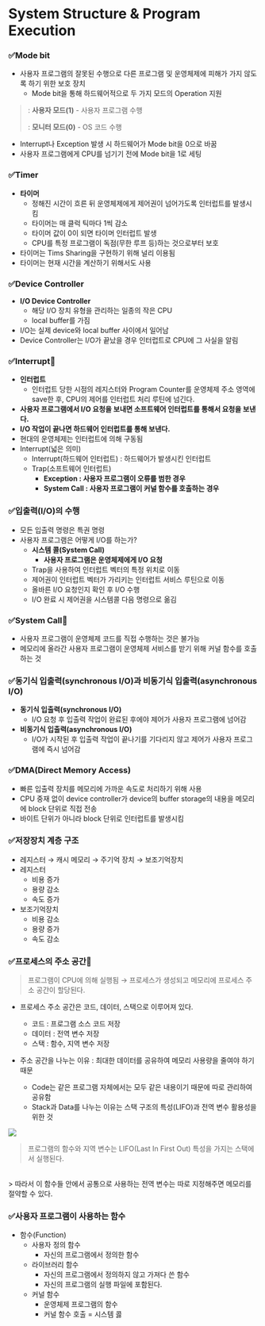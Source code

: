 # System Structure & Program Execution

### ✅Mode bit

- 사용자 프로그램의 잘못된 수행으로 다른 프로그램 및 운영체제에 피해가 가지 않도록 하기 위한 보호 장치
  - Mode bit을 통해 하드웨어적으로 두 가지 모드의 Operation 지원

> : **사용자 모드(1)** - 사용자 프로그램 수행
>
> : **모니터 모드(0)** - OS 코드 수행

- Interrupt나 Exception 발생 시 하드웨어가 Mode bit을 0으로 바꿈
- 사용자 프로그램에게 CPU를 넘기기 전에 Mode bit을 1로 세팅

### ✅Timer

- **타이머**
  - 정해진 시간이 흐른 뒤 운영체제에게 제어권이 넘어가도록 인터럽트를 발생시킴
  - 타이머는 매 클럭 틱마다 1씩 감소
  - 타이머 값이 0이 되면 타이머 인터럽트 발생
  - CPU를 특정 프로그램이 독점(무한 루프 등)하는 것으로부터 보호
- 타이머는 Tims Sharing을 구현하기 위해 널리 이용됨
- 타이머는 현재 시간을 계산하기 위해서도 사용

### ✅Device Controller

- **I/O Device Controller**
  - 해당 I/O 장치 유형을 관리하는 일종의 작은 CPU
  - local buffer를 가짐
- I/O는 실제 device와 local buffer 사이에서 일어남
- Device Controller는 I/O가 끝났을 경우 인터럽트로 CPU에 그 사실을 알림

### ✅Interrupt🌟

- **인터럽트**
  - 인터럽트 당한 시점의 레지스터와 Program Counter를 운영체제 주소 영역에 save한 후, CPU의 제어를 인터럽트 처리 루틴에 넘긴다.
- **사용자 프로그램에서 I/O 요청을 보내면 소프트웨어 인터럽트를 통해서 요청을 보낸다.**
- **I/O 작업이 끝나면 하드웨어 인터럽트를 통해 보낸다.**
- 현대의 운영체제는 인터럽트에 의해 구동됨
- Interrupt(넓은 의미)
  - Interrupt(하드웨어 인터럽트) : 하드웨어가 발생시킨 인터럽트
  - Trap(소프트웨어 인터럽트)
    - **Exception : 사용자 프로그램이 오류를 범한 경우**
    - **System Call : 사용자 프로그램이 커널 함수를 호출하는 경우**

### ✅입출력(I/O)의 수행

- 모든 입출력 명령은 특권 명령
- 사용자 프로그램은 어떻게 I/O를 하는가?
  - **시스템 콜(System Call)**
    - **사용자 프로그램은 운영체제에게 I/O 요청**
  - Trap을 사용하여 인터럽트 벡터의 특정 위치로 이동
  - 제어권이 인터럽트 벡터가 가리키는 인터럽트 서비스 루틴으로 이동
  - 올바른 I/O 요청인지 확인 후 I/O 수행
  - I/O 완료 시 제어권을 시스템콜 다음 명령으로 옮김

### ✅System Call🌟

- 사용자 프로그램이 운영체제 코드를 직접 수행하는 것은 불가능
- 메모리에 올라간 사용자 프로그램이 운영체제 서비스를 받기 위해 커널 함수를 호출하는 것

### ✅동기식 입출력(synchronous I/O)과 비동기식 입출력(asynchronous I/O)

- **동기식 입출력(synchronous I/O)**
  - I/O 요청 후 입출력 작업이 완료된 후에야 제어가 사용자 프로그램에 넘어감
- **비동기식 입출력(asynchronous I/O)**
  - I/O가 시작된 후 입출력 작업이 끝나기를 기다리지 않고 제어가 사용자 프로그램에 즉시 넘어감

### ✅DMA(Direct Memory Access)

- 빠른 입출력 장치를 메모리에 가까운 속도로 처리하기 위해 사용
- CPU 중재 없이 device controller가 device의 buffer storage의 내용을 메모리에 block 단위로 직접 전송
- 바이트 단위가 아니라 block 단위로 인터럽트를 발생시킴

### ✅저장장치 계층 구조

- 레지스터 → 캐시 메모리 → 주기억 장치 → 보조기억장치
- 레지스터
  - 비용 증가
  - 용량 감소
  - 속도 증가
- 보조기억장치
  - 비용 감소
  - 용량 증가
  - 속도 감소

### ✅프로세스의 주소 공간🌟

> 프로그램이 CPU에 의해 실행됨 → 프로세스가 생성되고 메모리에 프로세스 주소 공간이 할당된다.
- 프로세스 주소 공간은 코드, 데이터, 스택으로 이루어져 있다.
  - 코드 : 프로그램 소스 코드 저장
  - 데이터 : 전역 변수 저장
  - 스택 : 함수, 지역 변수 저장


- 주소 공간을 나누는 이유 : 최대한 데이터를 공유하여 메모리 사용량을 줄여야 하기 때문
  - Code는 같은 프로그램 자체에서는 모두 같은 내용이기 때문에 따로 관리하여 공유함
  - Stack과 Data를 나누는 이유는 스택 구조의 특성(LIFO)과 전역 변수 활용성을 위한 것

<img src="https://t1.daumcdn.net/cfile/tistory/2174013858F1BED70A">

> 프로그램의 함수와 지역 변수는 LIFO(Last In First Out) 특성을 가지는 스택에서 실행된다.
<br>
> 따라서 이 함수들 안에서 공통으로 사용하는 전역 변수는 따로 지정해주면 메모리를 절약할 수 있다.

### ✅사용자 프로그램이 사용하는 함수

- 함수(Function)
  - 사용자 정의 함수
    - 자신의 프로그램에서 정의한 함수
  - 라이브러리 함수
    - 자신의 프로그램에서 정의하지 않고 가져다 쓴 함수
    - 자신의 프로그램의 실행 파일에 포함된다.
  - 커널 함수
    - 운영체제 프로그램의 함수
    - 커널 함수 호출 = 시스템 콣
